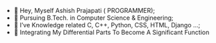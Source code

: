 - 👋 Hey, Myself Ashish Prajapati ( PROGRAMMER);
- 🌱 Pursuing B.Tech. in Computer Science & Engineering;
- 🌱 I’ve Knowledge related C, C++, Python, CSS, HTML, Django  ...;
- 🌱 Integrating My Differential Parts To Become A Significant Function
